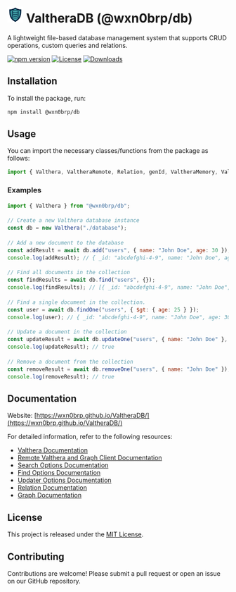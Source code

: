 # <img src="https://raw.githubusercontent.com/wxn0brP/ValtheraDB/main/logo.svg" alt="ValtheraDB Logo" width="36" height="36"> ValtheraDB (@wxn0brp/db)

A lightweight file-based database management system that supports CRUD operations, custom queries and relations.

[![npm version](https://img.shields.io/npm/v/@wxn0brp/db)](https://www.npmjs.com/package/@wxn0brp/db)
[![License](https://img.shields.io/npm/l/@wxn0brp/db)](./LICENSE)
[![Downloads](https://img.shields.io/npm/dm/@wxn0brp/db)](https://www.npmjs.com/package/@wxn0brp/db)

## Installation

To install the package, run:

```bash
npm install @wxn0brp/db
```

## Usage

You can import the necessary classes/functions from the package as follows:

```javascript
import { Valthera, ValtheraRemote, Relation, genId, ValtheraMemory, ValtheraAutoCreate } from "@wxn0brp/db";
```

### Examples
```javascript
import { Valthera } from "@wxn0brp/db";

// Create a new Valthera database instance
const db = new Valthera("./database");

// Add a new document to the database
const addResult = await db.add("users", { name: "John Doe", age: 30 });
console.log(addResult); // { _id: "abcdefghi-4-9", name: "John Doe", age: 30 }

// Find all documents in the collection
const findResults = await db.find("users", {});
console.log(findResults); // [{ _id: "abcdefghi-4-9", name: "John Doe", age: 30 }]

// Find a single document in the collection.
const user = await db.findOne("users", { $gt: { age: 25 } });
console.log(user); // { _id: "abcdefghi-4-9", name: "John Doe", age: 30 }

// Update a document in the collection
const updateResult = await db.updateOne("users", { name: "John Doe" }, { age: 31 });
console.log(updateResult); // true

// Remove a document from the collection
const removeResult = await db.removeOne("users", { name: "John Doe" });
console.log(removeResult); // true
```

## Documentation

Website: [https://wxn0brp.github.io/ValtheraDB/](https://wxn0brp.github.io/ValtheraDB/)

For detailed information, refer to the following resources:

- [Valthera Documentation](./docs/valthera.md)
- [Remote Valthera and Graph Client Documentation](./docs/remote.md)
- [Search Options Documentation](./docs/search_opts.md)
- [Find Options Documentation](./docs/find_opts.md)
- [Updater Options Documentation](./docs/updater.md)
- [Relation Documentation](./docs/relation.md)
- [Graph Documentation](./docs/graph.md)

## License

This project is released under the [MIT License](./LICENSE).

## Contributing

Contributions are welcome! Please submit a pull request or open an issue on our GitHub repository.